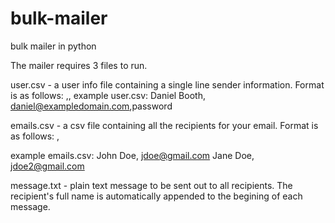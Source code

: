 bulk-mailer
===========

bulk mailer in python

The mailer requires 3 files to run.

user.csv - a user info file containing a single line sender information. Format is as follows:
<Full Name>,<SMTP email username>,<SMTP password>
example user.csv:
Daniel Booth, daniel@exampledomain.com,password

emails.csv - a csv file containing all the recipients for your email. Format is as follows:
<Recipient Full Name>,<Recipient email address>

example emails.csv:
John Doe, jdoe@gmail.com
Jane Doe, jdoe2@gmail.com

message.txt - plain text message to be sent out to all recipients. The recipient's full name is automatically appended to the begining of each message.